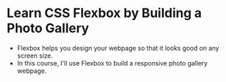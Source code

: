 # Learn CSS Flexbox by Building a Photo Gallery

- Flexbox helps you design your webpage so that it looks good on any screen size.
- In this course, I'll use Flexbox to build a responsive photo gallery webpage.
